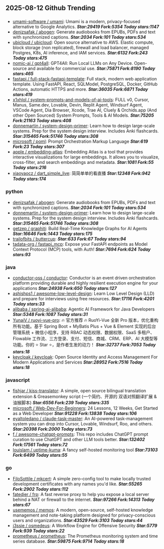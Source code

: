 ## 2025-08-12 Github Trending

### 
* [umami-software / umami](https://github.com/umami-software/umami): Umami is a modern, privacy-focused alternative to Google Analytics. ***Star:29419 Fork:5354 Today stars:1147***
* [denizsafak / abogen](https://github.com/denizsafak/abogen): Generate audiobooks from EPUBs, PDFs and text with synchronized captions. ***Star:2034 Fork:101 Today stars:534***
* [ubicloud / ubicloud](https://github.com/ubicloud/ubicloud): Open source alternative to AWS. Elastic compute, block storage (non replicated), firewall and load balancer, managed Postgres, K8s, AI inference, and IAM services. ***Star:6132 Fork:243 Today stars:475***
* [nomic-ai / gpt4all](https://github.com/nomic-ai/gpt4all): GPT4All: Run Local LLMs on Any Device. Open-source and available for commercial use. ***Star:75871 Fork:8190 Today stars:465***
* [fastapi / full-stack-fastapi-template](https://github.com/fastapi/full-stack-fastapi-template): Full stack, modern web application template. Using FastAPI, React, SQLModel, PostgreSQL, Docker, GitHub Actions, automatic HTTPS and more. ***Star:36035 Fork:6871 Today stars:419***
* [x1xhlol / system-prompts-and-models-of-ai-tools](https://github.com/x1xhlol/system-prompts-and-models-of-ai-tools): FULL v0, Cursor, Manus, Same.dev, Lovable, Devin, Replit Agent, Windsurf Agent, VSCode Agent, Dia Browser, Xcode, Trae AI, Cluely & Orchids.app (And other Open Sourced) System Prompts, Tools & AI Models. ***Star:75205 Fork:21163 Today stars:408***
* [donnemartin / system-design-primer](https://github.com/donnemartin/system-design-primer): Learn how to design large-scale systems. Prep for the system design interview. Includes Anki flashcards. ***Star:315465 Fork:51746 Today stars:308***
* [microsoft / poml](https://github.com/microsoft/poml): Prompt Orchestration Markup Language ***Star:619 Fork:23 Today stars:307***
* [apple / embedding-atlas](https://github.com/apple/embedding-atlas): Embedding Atlas is a tool that provides interactive visualizations for large embeddings. It allows you to visualize, cross-filter, and search embeddings and metadata. ***Star:1081 Fork:55 Today stars:216***
* [xiaoyaocz / dart_simple_live](https://github.com/xiaoyaocz/dart_simple_live): 简简单单的看直播 ***Star:12348 Fork:942 Today stars:174***

### python
* [denizsafak / abogen](https://github.com/denizsafak/abogen): Generate audiobooks from EPUBs, PDFs and text with synchronized captions. ***Star:2034 Fork:101 Today stars:534***
* [donnemartin / system-design-primer](https://github.com/donnemartin/system-design-primer): Learn how to design large-scale systems. Prep for the system design interview. Includes Anki flashcards. ***Star:315465 Fork:51746 Today stars:308***
* [getzep / graphiti](https://github.com/getzep/graphiti): Build Real-Time Knowledge Graphs for AI Agents ***Star:16646 Fork:1443 Today stars:175***
* [trailofbits / buttercup](https://github.com/trailofbits/buttercup):  ***Star:633 Fork:67 Today stars:94***
* [tadata-org / fastapi_mcp](https://github.com/tadata-org/fastapi_mcp): Expose your FastAPI endpoints as Model Context Protocol (MCP) tools, with Auth! ***Star:7694 Fork:624 Today stars:93***

### java
* [conductor-oss / conductor](https://github.com/conductor-oss/conductor): Conductor is an event driven orchestration platform providing durable and highly resilient execution engine for your applications ***Star:24938 Fork:650 Today stars:127***
* [ashishps1 / awesome-low-level-design](https://github.com/ashishps1/awesome-low-level-design): Learn Low Level Design (LLD) and prepare for interviews using free resources. ***Star:17116 Fork:4201 Today stars:33***
* [alibaba / spring-ai-alibaba](https://github.com/alibaba/spring-ai-alibaba): Agentic AI Framework for Java Developers ***Star:5348 Fork:1087 Today stars:31***
* [YunaiV / ruoyi-vue-pro](https://github.com/YunaiV/ruoyi-vue-pro): 🔥 官方推荐 🔥 RuoYi-Vue 全新 Pro 版本，优化重构所有功能。基于 Spring Boot + MyBatis Plus + Vue & Element 实现的后台管理系统 + 微信小程序，支持 RBAC 动态权限、数据权限、SaaS 多租户、Flowable 工作流、三方登录、支付、短信、商城、CRM、ERP、AI 大模型等功能。你的 ⭐️ Star ⭐️，是作者生发的动力！ ***Star:32737 Fork:7053 Today stars:18***
* [keycloak / keycloak](https://github.com/keycloak/keycloak): Open Source Identity and Access Management For Modern Applications and Services ***Star:28952 Fork:7516 Today stars:18***

### javascript
* [fishjar / kiss-translator](https://github.com/fishjar/kiss-translator): A simple, open source bilingual translation extension & Greasemonkey script (一个简约、开源的 双语对照翻译扩展 & 油猴脚本) ***Star:6556 Fork:239 Today stars:335***
* [microsoft / Web-Dev-For-Beginners](https://github.com/microsoft/Web-Dev-For-Beginners): 24 Lessons, 12 Weeks, Get Started as a Web Developer ***Star:91228 Fork:13838 Today stars:106***
* [eyaltoledano / claude-task-master](https://github.com/eyaltoledano/claude-task-master): An AI-powered task-management system you can drop into Cursor, Lovable, Windsurf, Roo, and others. ***Star:20398 Fork:2000 Today stars:73***
* [f / awesome-chatgpt-prompts](https://github.com/f/awesome-chatgpt-prompts): This repo includes ChatGPT prompt curation to use ChatGPT and other LLM tools better. ***Star:132402 Fork:17561 Today stars:72***
* [louislam / uptime-kuma](https://github.com/louislam/uptime-kuma): A fancy self-hosted monitoring tool ***Star:73103 Fork:6499 Today stars:55***

### go
* [FiloSottile / mkcert](https://github.com/FiloSottile/mkcert): A simple zero-config tool to make locally trusted development certificates with any names you'd like. ***Star:55265 Fork:2902 Today stars:112***
* [fatedier / frp](https://github.com/fatedier/frp): A fast reverse proxy to help you expose a local server behind a NAT or firewall to the internet. ***Star:97266 Fork:14313 Today stars:67***
* [usememos / memos](https://github.com/usememos/memos): A modern, open-source, self-hosted knowledge management and note-taking platform designed for privacy-conscious users and organizations. ***Star:43529 Fork:3103 Today stars:44***
* [j3ssie / osmedeus](https://github.com/j3ssie/osmedeus): A Workflow Engine for Offensive Security ***Star:5779 Fork:939 Today stars:22***
* [prometheus / prometheus](https://github.com/prometheus/prometheus): The Prometheus monitoring system and time series database. ***Star:59875 Fork:9714 Today stars:18***
